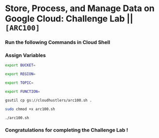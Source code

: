 # Store, Process, and Manage Data on Google Cloud: Challenge Lab || `[ARC100]`

### Run the following Commands in Cloud Shell

### Assign Variables

```bash
export BUCKET=
```

```bash
export REGION=
```

```bash
export TOPIC=
```

```bash
export FUNCTION=
```

```bash
gsutil cp gs://cloudhustlers/arc100.sh .

sudo chmod +x arc100.sh

./arc100.sh
```

### Congratulations for completing the Challenge Lab !
